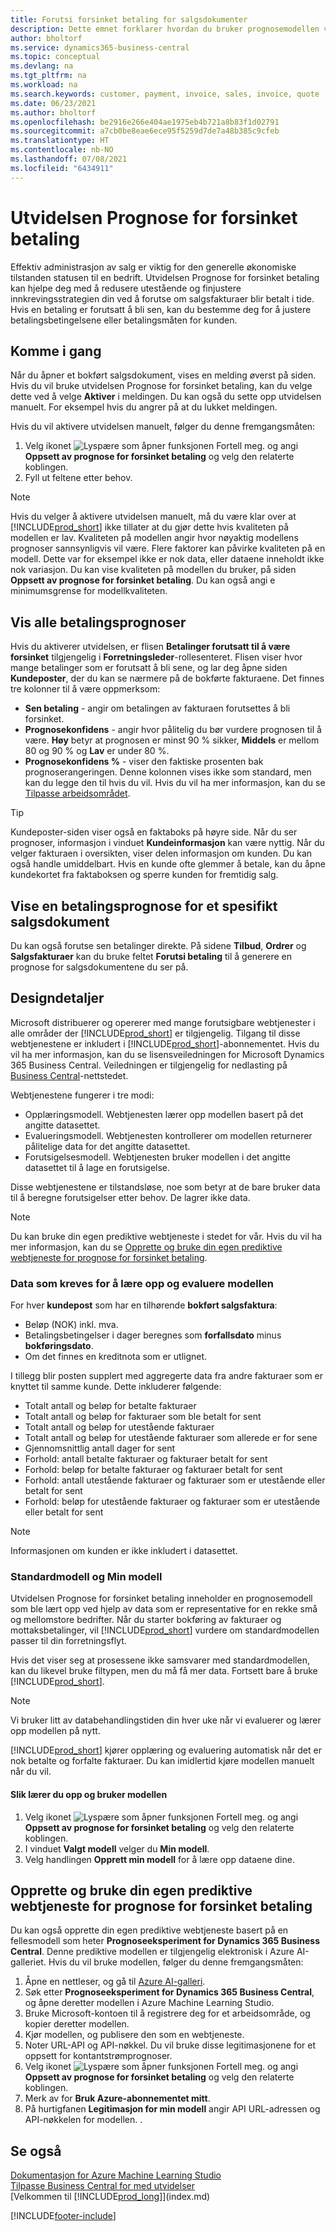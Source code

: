 ```yaml
---
title: Forutsi forsinket betaling for salgsdokumenter
description: Dette emnet forklarer hvordan du bruker prognosemodellen vår til å forutse om en faktura blir betalt i tide.
author: bholtorf
ms.service: dynamics365-business-central
ms.topic: conceptual
ms.devlang: na
ms.tgt_pltfrm: na
ms.workload: na
ms.search.keywords: customer, payment, invoice, sales, invoice, quote
ms.date: 06/23/2021
ms.author: bholtorf
ms.openlocfilehash: be2916e266e404ae1975eb4b721a8b83f1d02791
ms.sourcegitcommit: a7cb0be8eae6ece95f5259d7de7a48b385c9cfeb
ms.translationtype: HT
ms.contentlocale: nb-NO
ms.lasthandoff: 07/08/2021
ms.locfileid: "6434911"
---
```

# <a name="the-late-payment-prediction-extension"></a>Utvidelsen Prognose for forsinket betaling  
Effektiv administrasjon av salg er viktig for den generelle økonomiske tilstanden statusen til en bedrift. Utvidelsen Prognose for forsinket betaling kan hjelpe deg med å redusere utestående og finjustere innkrevingsstrategien din ved å forutse om salgsfakturaer blir betalt i tide. Hvis en betaling er forutsatt å bli sen, kan du bestemme deg for å justere betalingsbetingelsene eller betalingsmåten for kunden.

## <a name="getting-started"></a>Komme i gang

Når du åpner et bokført salgsdokument, vises en melding øverst på siden. Hvis du vil bruke utvidelsen Prognose for forsinket betaling, kan du velge dette ved å velge **Aktiver** i meldingen. Du kan også du sette opp utvidelsen manuelt. For eksempel hvis du angrer på at du lukket meldingen.  

Hvis du vil aktivere utvidelsen manuelt, følger du denne fremgangsmåten:

1. Velg ikonet ![Lyspære som åpner funksjonen Fortell meg.](media/ui-search/search_small.png "Fortell hva du vil gjøre") og angi **Oppsett av prognose for forsinket betaling** og velg den relaterte koblingen.  
2. Fyll ut feltene etter behov.

> [!Note]
> Hvis du velger å aktivere utvidelsen manuelt, må du være klar over at [!INCLUDE[prod_short](includes/prod_short.md)] ikke tillater at du gjør dette hvis kvaliteten på modellen er lav. Kvaliteten på modellen angir hvor nøyaktig modellens prognoser sannsynligvis vil være. Flere faktorer kan påvirke kvaliteten på en modell. Dette var for eksempel ikke er nok data, eller dataene inneholdt ikke nok variasjon. Du kan vise kvaliteten på modellen du bruker, på siden **Oppsett av prognose for forsinket betaling**. Du kan også angi e minimumsgrense for modellkvaliteten.   

## <a name="viewing-all-payment-predictions"></a>Vis alle betalingsprognoser
Hvis du aktiverer utvidelsen, er flisen **Betalinger forutsatt til å være forsinket** tilgjengelig i **Forretningsleder**-rollesenteret. Flisen viser hvor mange betalinger som er forutsatt å bli sene, og lar deg åpne siden **Kundeposter**, der du kan se nærmere på de bokførte fakturaene. Det finnes tre kolonner til å være oppmerksom:  

* **Sen betaling** - angir om betalingen av fakturaen forutsettes å bli forsinket.
* **Prognosekonfidens** - angir hvor pålitelig du bør vurdere prognosen til å være. **Høy** betyr at prognosen er minst 90 % sikker, **Middels** er mellom 80 og 90 % og **Lav** er under 80 %.
* **Prognosekonfidens %** - viser den faktiske prosenten bak prognoserangeringen. Denne kolonnen vises ikke som standard, men kan du legge den til hvis du vil. Hvis du vil ha mer informasjon, kan du se [Tilpasse arbeidsområdet](ui-personalization-user.md).

> [!Tip]
> Kundeposter-siden viser også en faktaboks på høyre side. Når du ser prognoser, informasjon i vinduet **Kundeinformasjon** kan være nyttig. Når du velger fakturaen i oversikten, viser delen informasjon om kunden. Du kan også handle umiddelbart. Hvis en kunde ofte glemmer å betale, kan du åpne kundekortet fra faktaboksen og sperre kunden for fremtidig salg.  

## <a name="viewing-a-payment-prediction-for-a-specific-sales-document"></a>Vise en betalingsprognose for et spesifikt salgsdokument
Du kan også forutse sen betalinger direkte. På sidene **Tilbud**, **Ordrer** og **Salgsfakturaer** kan du bruke feltet **Forutsi betaling** til å generere en prognose for salgsdokumentene du ser på.

<!--## Scheduling Payment Predictions
On the **Late Payment Prediction Setup** page you can schedule updates to payment predictions for a time that is convenient for you. -->

## <a name="design-details"></a>Designdetaljer
Microsoft distribuerer og opererer med mange forutsigbare webtjenester i alle områder der [!INCLUDE[prod_short](includes/prod_short.md)] er tilgjengelig. Tilgang til disse webtjenestene er inkludert i [!INCLUDE[prod_short](includes/prod_short.md)]-abonnementet. Hvis du vil ha mer informasjon, kan du se lisensveiledningen for Microsoft Dynamics 365 Business Central. Veiledningen er tilgjengelig for nedlasting på [Business Central](https://dynamics.microsoft.com/en-us/business-central/overview/)-nettstedet.

Webtjenestene fungerer i tre modi:
- Opplæringsmodell. Webtjenesten lærer opp modellen basert på det angitte datasettet.
- Evalueringsmodell. Webtjenesten kontrollerer om modellen returnerer pålitelige data for det angitte datasettet.
- Forutsigelsesmodell. Webtjenesten bruker modellen i det angitte datasettet til å lage en forutsigelse.

Disse webtjenestene er tilstandsløse, noe som betyr at de bare bruker data til å beregne forutsigelser etter behov. De lagrer ikke data. 

> [!NOTE]  
>   Du kan bruke din egen prediktive webtjeneste i stedet for vår. Hvis du vil ha mer informasjon, kan du se [Opprette og bruke din egen prediktive webtjeneste for prognose for forsinket betaling](#AnchorText). 

### <a name="data-required-to-train-and-evaluate-the-model"></a>Data som kreves for å lære opp og evaluere modellen 
For hver **kundepost** som har en tilhørende **bokført salgsfaktura**:
- Beløp (NOK) inkl. mva.
- Betalingsbetingelser i dager beregnes som **forfallsdato** minus **bokføringsdato**.
- Om det finnes en kreditnota som er utlignet. 

I tillegg blir posten supplert med aggregerte data fra andre fakturaer som er knyttet til samme kunde. Dette inkluderer følgende:

- Totalt antall og beløp for betalte fakturaer
- Totalt antall og beløp for fakturaer som ble betalt for sent
- Totalt antall og beløp for utestående fakturaer
- Totalt antall og beløp for utestående fakturaer som allerede er for sene
- Gjennomsnittlig antall dager for sent
- Forhold: antall betalte fakturaer og fakturaer betalt for sent
- Forhold: beløp for betalte fakturaer og fakturaer betalt for sent
- Forhold: antall utestående fakturaer og fakturaer som er utestående eller betalt for sent
- Forhold: beløp for utestående fakturaer og fakturaer som er utestående eller betalt for sent
> [!Note]
> Informasjonen om kunden er ikke inkludert i datasettet.

### <a name="standard-model-and-my-model"></a>Standardmodell og Min modell
Utvidelsen Prognose for forsinket betaling inneholder en prognosemodell som ble lært opp ved hjelp av data som er representative for en rekke små og mellomstore bedrifter. Når du starter bokføring av fakturaer og mottaksbetalinger, vil [!INCLUDE[prod_short](includes/prod_short.md)] vurdere om standardmodellen passer til din forretningsflyt. 

Hvis det viser seg at prosessene ikke samsvarer med standardmodellen, kan du likevel bruke filtypen, men du må få mer data. Fortsett bare å bruke [!INCLUDE[prod_short](includes/prod_short.md)].
> [!Note]
> Vi bruker litt av databehandlingstiden din hver uke når vi evaluerer og lærer opp modellen på nytt. 

[!INCLUDE[prod_short](includes/prod_short.md)] kjører opplæring og evaluering automatisk når det er nok betalte og forfalte fakturaer. Du kan imidlertid kjøre modellen manuelt når du vil.

#### <a name="to-train-and-use-your-model"></a>Slik lærer du opp og bruker modellen
1. Velg ikonet ![Lyspære som åpner funksjonen Fortell meg.](media/ui-search/search_small.png "Fortell hva du vil gjøre") og angi **Oppsett av prognose for forsinket betaling** og velg den relaterte koblingen.  
2. I vinduet **Valgt modell** velger du **Min modell**.
3. Velg handlingen **Opprett min modell** for å lære opp dataene dine.  

## <a name="create-and-use-your-own-predictive-web-service-for-late-payment-prediction"></a><a name="AnchorText"> </a>Opprette og bruke din egen prediktive webtjeneste for prognose for forsinket betaling
Du kan også opprette din egen prediktive webtjeneste basert på en fellesmodell som heter **Prognoseeksperiment for Dynamics 365 Business Central**. Denne prediktive modellen er tilgjengelig elektronisk i Azure AI-galleriet. Hvis du vil bruke modellen, følger du denne fremgangsmåten:  

1. Åpne en nettleser, og gå til [Azure AI-galleri](https://go.microsoft.com/fwlink/?linkid=2086310).  
2. Søk etter **Prognoseeksperiment for Dynamics 365 Business Central**, og åpne deretter modellen i Azure Machine Learning Studio.  
3. Bruke Microsoft-kontoen til å registrere deg for et arbeidsområde, og kopier deretter modellen.  
4. Kjør modellen, og publisere den som en webtjeneste.  
5. Noter URL-API og API-nøkkel. Du vil bruke disse legitimasjonene for et oppsett for kontantstrømprognoser.  
6. Velg ikonet ![Lyspære som åpner funksjonen Fortell meg.](media/ui-search/search_small.png "Fortell hva du vil gjøre") og angi **Oppsett av prognose for forsinket betaling** og velg den relaterte koblingen.  
7. Merk av for **Bruk Azure-abonnementet mitt**.
8. På hurtigfanen **Legitimasjon for min modell** angir API URL-adressen og API-nøkkelen for modellen.  .  

## <a name="see-also"></a>Se også  
[Dokumentasjon for Azure Machine Learning Studio](/azure/machine-learning/classic/)  
[Tilpasse Business Central for med utvidelser](ui-extensions.md)  
[Velkommen til [!INCLUDE[prod_long](includes/prod_long.md)]](index.md)  


[!INCLUDE[footer-include](includes/footer-banner.md)]